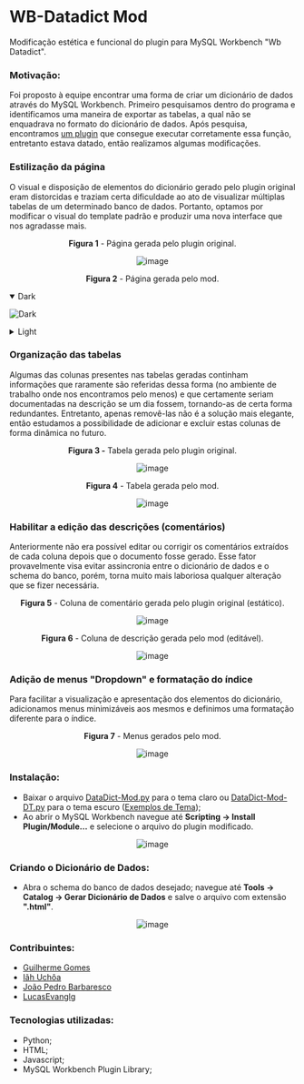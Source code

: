 # **WB-Datadict Mod**
Modificação estética e funcional do plugin para MySQL Workbench "Wb Datadict".


### **Motivação:**

Foi proposto à equipe encontrar uma forma de criar um dicionário de dados através do MySQL Workbench. Primeiro pesquisamos dentro do programa e identificamos uma maneira de exportar as tabelas, a qual não se enquadrava no formato do dicionário de dados. Após pesquisa, encontramos <a href="https://gitlab.com/luis-felipe/wb-datadict">um plugin</a> que consegue executar corretamente essa função, entretanto estava datado, então realizamos algumas modificações.


<!-- ### **Plugin Original:**

Observamos que o plugin original não supria os requisitos propostos, pois as tabelas estavam desorganizadas, o campo de comentário não era editável, o índice era de difícil leitura e a compreensão do banco era complexa devido à grande extensão da página.


### **Modificações:**

I) Tradução para português;

II) Estilização da página;

III) Organização das tabelas;

IV) Habilitar a edição das descrições (comentários);

V) Adição de menus "Dropdown" e formatação do índice.
 -->

### **Estilização da página**

O visual e disposição de elementos do dicionário gerado pelo plugin original eram distorcidas e traziam certa dificuldade ao ato de visualizar múltiplas tabelas de um determinado banco de dados. Portanto, optamos por modificar o visual do template padrão e produzir uma nova interface que nos agradasse mais.

<div align="center">
  
**Figura 1** - Página gerada pelo plugin original. 

![image](https://user-images.githubusercontent.com/84246094/134051416-7b7e600d-c7bb-483d-a86e-8cedb1461431.png)

**Figura 2** - Página gerada pelo mod.
 <details align="left" open><summary>Dark</summary>
 
 ![Dark](https://user-images.githubusercontent.com/84246094/139510869-bd486167-3225-462d-81ba-477ee7c494d1.png)

 </details>
 
<details align="left"><summary>Light</summary>
 
 ![light](https://user-images.githubusercontent.com/84246094/139510881-5b6ed6fa-9429-44cc-b38d-55f4e4409667.png)
 
 </details>
</div>


### **Organização das tabelas**

Algumas das colunas presentes nas tabelas geradas continham informações que raramente são referidas dessa forma (no ambiente de trabalho onde nos encontramos pelo menos) e que certamente seriam documentadas na descrição se um dia fossem, tornando-as de certa forma redundantes. Entretanto, apenas removê-las não é a solução mais elegante, então estudamos a possibilidade de adicionar e excluir estas colunas de forma dinâmica no futuro.

<div align="center">

**Figura 3 -** Tabela gerada pelo plugin original.
  
![image](https://user-images.githubusercontent.com/84246094/134051824-0254e966-2699-416b-a01c-775e24c04127.png)

**Figura 4** - Tabela gerada pelo mod. 
  
![image](https://user-images.githubusercontent.com/84246094/136258887-c7276d1e-40e2-46e9-8015-583d36ef28bc.png)
  
</div>


### **Habilitar a edição das descrições (comentários)**

Anteriormente não era possível editar ou corrigir os comentários extraídos de cada coluna depois que o documento fosse gerado. Esse fator provavelmente visa evitar assincronia entre o dicionário de dados e o schema do banco, porém, torna muito mais laboriosa qualquer alteração que se fizer necessária.

<div align="center">

**Figura 5** - Coluna de comentário gerada pelo plugin original (estático).

![image](https://user-images.githubusercontent.com/84246094/134052404-ba7e2911-b8a8-492b-9c47-3f0c104b2d16.png)

**Figura 6** - Coluna de descrição gerada pelo mod (editável).

![image](https://user-images.githubusercontent.com/84246094/136259297-c24c5708-65a6-4161-bd25-0b86d12a633e.png)
  
</div> 


### **Adição de menus "Dropdown" e formatação do índice**

Para facilitar a visualização e apresentação dos elementos do dicionário, adicionamos menus minimizáveis aos mesmos e definimos uma formatação diferente para o índice.

<div align="center">
  
**Figura 7** - Menus gerados pelo mod.

![image](https://user-images.githubusercontent.com/84246094/136259500-0ed70057-b8d3-44e8-9cdd-0e96c2b35d42.png)

</div>  


### **Instalação:**

- Baixar o arquivo <a href="https://github.com/Iah-Uch/WB-DataDict-Mod/blob/main/DataDict-Mod.py">DataDict-Mod.py</a> para o tema claro ou <a href="https://github.com/Iah-Uch/DataDict-Mod/blob/main/DataDict-Mod-DT.py">DataDict-Mod-DT.py</a> para o tema escuro (<a href="https://github.com/Iah-Uch/DataDict-Mod/tree/main/Exemplos">Exemplos de Tema</a>);
- Ao abrir o MySQL Workbench navegue até **Scripting → Install Plugin/Module…** e selecione o arquivo do plugin modificado.

<div align="center">
  
![image](https://user-images.githubusercontent.com/84246094/134054621-f3ad05f7-f5a8-4474-b9d8-ce8c9133ecf8.png)

</div>    
  
  
### **Criando o Dicionário de Dados:**

- Abra o schema do banco de dados desejado; navegue até **Tools → Catalog → Gerar Dicionário de Dados** e salve o arquivo com extensão **".html"**.

<div align="center"> 
  
![image](https://user-images.githubusercontent.com/84246094/136260519-c87e92ac-700c-4553-b240-7b964cf2d692.png)

</div>    


### **Contribuintes:**
- <a href="https://github.com/oguialmeida">Guilherme Gomes</a>
- <a href="https://github.com/Iah-Uch">Iãh Uchôa</a>
- <a href="https://github.com/JP-Barbaresco">João Pedro Barbaresco</a>
- <a href="https://github.com/LucasEvanglg">LucasEvanglg</a>


### **Tecnologias utilizadas:**

- Python;
- HTML;
- Javascript;
- MySQL Workbench Plugin Library;
